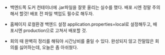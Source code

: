 

- 백엔드쪽 도커 컨테이너에 .jar파일을 잘못 올리는 실수를 했다.
배포 시엔 정말 주의해서 할것! 배포 전 파일 백업도 필수로 해두자. 

- 홈페이지 로컬환경 백엔드 설정 
application.properties=local로 설정해두고, 배포시엔 production으로 고쳐서 배포할 것. 

- 회의 때 완벽히 정리를 해둬야 시간낭비를 줄일 수 있다. 
완성되지 않고 잔말많은 회의를 싫어하는데, 오늘은 좀 아쉬웠다. 
